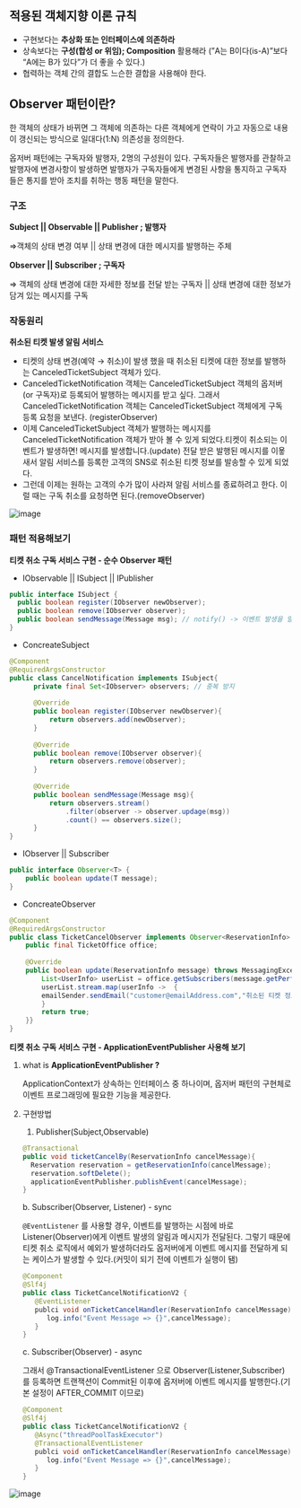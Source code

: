 ## 적용된 객체지향 이론 규칙

- 구현보다는 **추상화 또는 인터페이스에 의존하라**
- 상속보다는 **구성(합성 or 위임); Composition** 활용해라 (”A는 B이다(is-A)”보다 “A에는 B가 있다”가 더 좋을 수 있다.)
- 협력하는 객체 간의 결합도 느슨한 결합을 사용해야 한다.

## Observer 패턴이란?

한 객체의 상태가 바뀌면 그 객체에 의존하는 다른 객체에게 연락이 가고 자동으로 내용이 갱신되는 방식으로 일대다(1:N) 의존성을 정의한다.

옵저버 패턴에는 구독자와 발행자, 2명의 구성원이 있다. 구독자들은 발행자를 관찰하고 발행자에 변경사항이 발생하면 발행자가 구독자들에게 변경된 사항을 통지하고 구독자들은 통지를 받아 조치를 취하는 행동 패턴을 말한다. 

### 구조

**Subject || Observable || Publisher ; 발행자**

⇒객체의 상태 변경 여부 || 상태 변경에 대한 메시지를 발행하는 주체

**Observer || Subscriber ; 구독자**

⇒ 객체의 상태 변경에 대한 자세한 정보를 전달 받는 구독자 || 상태 변경에 대한 정보가 담겨 있는 메시지를 구독

### 작동원리

**취소된 티켓 발생 알림 서비스**

- 티켓의 상태 변경(예약 → 취소)이 발생 했을 때 취소된 티켓에 대한 정보를 발행하는 CanceledTicketSubject 객체가 있다.
- CanceledTicketNotification 객체는 CanceledTicketSubject 객체의 옵저버(or 구독자)로 등록되어 발행하는 메시지를 받고 싶다. 그래서 CanceledTicketNotification 객체는 CanceledTicketSubject 객체에게 구독 등록 요청을 보낸다. (registerObserver)
- 이제 CanceledTicketSubject 객체가 발행하는 메시지를 CanceledTicketNotification 객체가 받아 볼 수 있게 되었다.티켓이 취소되는 이벤트가 발생하면! 메시지를 발생합니다.(update) 전달 받은 발행된 메시지를 이욯새서 알림 서비스를 등록한 고객의 SNS로 취소된 티켓 정보를 발송할 수 있게 되었다.
- 그런데 이제는 원하는 고객의 수가 많이 사라져 알림 서비스를 종료하려고 한다. 이럴 때는 구독 취소를 요청하면 된다.(removeObserver)

![image](https://github.com/jeongye01/TIL/assets/74299317/3daf7b06-8f70-4d5a-beb7-ee6510bc686c)


### 패턴 적용해보기

**티켓 취소 구독 서비스 구현 - 순수 Observer 패턴**

- IObservable || ISubject || IPublisher

```java
public interface ISubject {
  public boolean register(IObserver newObserver);
  public boolean remove(IObserver observer);
  public boolean sendMessage(Message msg); // notify() -> 이벤트 발생을 알리는 역할
}
```

- ConcreateSubject

```java
@Component
@RequiredArgsConstructor
public class CancelNotification implements ISubject{
      private final Set<IObserver> observers; // 중복 방지
      
      @Override
      public boolean register(IObserver newObserver){
          return observers.add(newObserver);
      }
      
      @Override
      public boolean remove(IObserver observer){
          return observers.remove(observer);
      }
      
      @Override
      public boolean sendMessage(Message msg){
          return observers.stream()
              .filter(observer -> observer.updage(msg))
              .count() == observers.size();
      }
}
```

- IObserver || Subscriber

```java
public interface Observer<T> {
    public boolean update(T message);
}
```

- ConcreateObserver

```java
@Component
@RequiredArgsConstructor
public class TicketCancelObserver implements Observer<ReservationInfo> {
    public final TicketOffice office;
    
    @Override
    public boolean update(ReservationInfo message) throws MessagingException {
        List<UserInfo> userList = office.getSubscribers(message.getPerformanceId());
        userList.stream.map(userInfo ->  {
        emailSender.sendEmail("customer@emailAddress.com","취소된 티켓 정보 알려드립니다.");
        }
        return true;
    }}
}
```

**티켓 취소 구독 서비스 구현 - ApplicationEventPublisher 사용해 보기**

1. what is **ApplicationEventPublisher ?**
    
    ApplicationContext가 상속하는 인터페이스 중 하나이며, 옵저버 패턴의 구현체로 이벤트 프로그래밍에 필요한 기능을 제공한다. 
    
2. 구현방법
    1. Publisher(Subject,Observable)
    
    ```java
    @Transactional
    public void ticketCancelBy(ReservationInfo cancelMessage){
      Reservation reservation = getReservationInfo(cancelMessage);
      reservation.softDelete();
      applicationEventPublisher.publishEvent(cancelMessage);
    }
    ```
    
    b. Subscriber(Observer, Listener) - sync
    
    ` @EventListener ` 를 사용할 경우, 이벤트를 발행하는 시점에 바로 Listener(Observer)에게 이벤트 발생의 알림과 메시지가 전달된다. 그렇기 때문에 티켓 취소 로직에서 예외가 발생하더라도 옵저버에게 이벤트 메시지를 전달하게 되는 케이스가 발생할 수 있다.(커밋이 되기 전에 이벤트가 실행이 됌)
    
    ```java
    @Component
    @Slf4j
    public class TicketCancelNotificationV2 {
       @EventListener
       publci void onTicketCancelHandler(ReservationInfo cancelMessage){
          log.info("Event Message => {}",cancelMessage);
       }
    }
    ```
    
    c. Subscriber(Observer) - async
    
    그래서 @TransactionalEventListener 으로 Observer(Listener,Subscriber)를 등록하면 트랜잭션이 Commit된 이후에 옵저버에 이벤트 메시지를 발행한다.(기본 설정이 AFTER_COMMIT 이므로)
    
    ```java
    @Component
    @Slf4j
    public class TicketCancelNotificationV2 {
       @Async("threadPoolTaskExecutor")
       @TransactionalEventListener
       publci void onTicketCancelHandler(ReservationInfo cancelMessage){
          log.info("Event Message => {}",cancelMessage);
       }
    }
    ```
![image](https://github.com/jeongye01/TIL/assets/74299317/c9286644-e741-4874-9605-e89d1c7ff33f)
